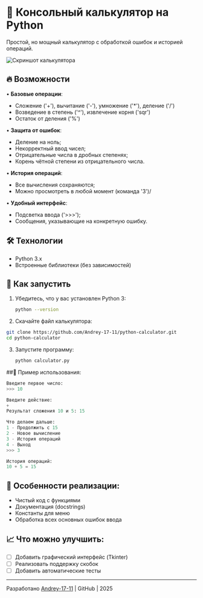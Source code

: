 # 🧮 Консольный калькулятор на Python

Простой, но мощный калькулятор с обработкой ошибок и историей операций.

![Скриншот калькулятора](screenshot.png)

## 🔥 Возможности

• **Базовые операции**: 
  - Сложение ('+'), вычитание ('-'), умножение ('*'), деление ('/')
  - Возведение в степень ('^'), извлечение корня ('sqr')
  - Остаток от деления ('%')
  
• **Защита от ошибок**:
  - Деление на ноль;
  - Некорректный ввод чисел;
  - Отрицательные числа в дробных степенях;
  - Корень чётной степени из отрицательного числа.

• **История операций**:
  - Все вычисления сохраняются;
  - Можно просмотреть в любой момент (команда '3')/

• **Удобный интерфейс**:
  - Подсветка ввода ('>>>');
  - Сообщения, указывающие на конкретную ошибку.

## 🛠 Технологии

- Python 3.x
- Встроенные библиотеки (без зависимостей)

## 🚀 Как запустить

1. Убедитесь, что у вас установлен Python 3:
   ```bash 
   python --version
   ```

2. Скачайте файл калькулятора:
  ```bash
  git clone https://github.com/Andrey-17-11/python-calculator.git
  cd python-calculator
  ```

3. Запустите программу:
   ```bash
   python calculator.py
   ```

##📝 Пример использования:

```python
Введите первое число:
>>> 10

Введите действие: 
+
Результат сложения 10 и 5: 15

Что делаем дальше:
1 - Продолжить с 15
2 - Новое вычисление
3 - История операций
4 - Выход
>>> 3

История операций:
10 + 5 = 15
```


## 📌 Особенности реализации:

- Чистый код с функциями
- Документация (docstrings)
- Константы для меню
- Обработка всех основных ошибок ввода


## 📈 Что можно улучшить:

- [ ] Добавить графический интерфейс (Tkinter)
- [ ] Реализовать поддержку скобок
- [ ] Добавить автоматические тесты

---

Разработано [Andrey-17-11](https://github.com/Andrey-17-11) | GitHub | 2025

